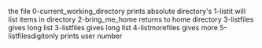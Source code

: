 the file 0-current_working_directory prints absolute directory's
1-listit will list items in directory
2-bring_me_home returns to home directory
3-listfiles gives long list
3-listfiles gives long list
4-listmorefiles gives more
5-listfilesdigitonly prints user number
